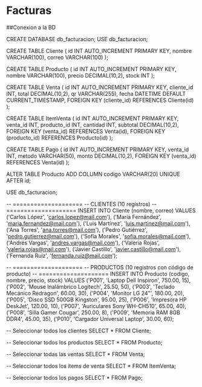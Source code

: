 # Facturas

##Conexion a la BD

CREATE DATABASE db_facturacion;
USE db_facturacion;

CREATE TABLE Cliente (
  id INT AUTO_INCREMENT PRIMARY KEY,
  nombre VARCHAR(100),
  correo VARCHAR(100)
);

CREATE TABLE Producto (
  id INT AUTO_INCREMENT PRIMARY KEY,
  nombre VARCHAR(100),
  precio DECIMAL(10,2),
  stock INT
);

CREATE TABLE Venta (
  id INT AUTO_INCREMENT PRIMARY KEY,
  cliente_id INT,
  total DECIMAL(10,2),
  qr VARCHAR(255),
  fecha DATETIME DEFAULT CURRENT_TIMESTAMP,
  FOREIGN KEY (cliente_id) REFERENCES Cliente(id)
);

CREATE TABLE ItemVenta (
  id INT AUTO_INCREMENT PRIMARY KEY,
  venta_id INT,
  producto_id INT,
  cantidad INT,
  subtotal DECIMAL(10,2),
  FOREIGN KEY (venta_id) REFERENCES Venta(id),
  FOREIGN KEY (producto_id) REFERENCES Producto(id)
);

CREATE TABLE Pago (
  id INT AUTO_INCREMENT PRIMARY KEY,
  venta_id INT,
  metodo VARCHAR(50),
  monto DECIMAL(10,2),
  FOREIGN KEY (venta_id) REFERENCES Venta(id)
);


ALTER TABLE Producto ADD COLUMN codigo VARCHAR(20) UNIQUE AFTER id;



USE db_facturacion;

-- ====================
-- CLIENTES (10 registros)
-- ====================
INSERT INTO Cliente (nombre, correo) VALUES
('Carlos López', 'carlos.lopez@mail.com'),
('María Fernández', 'maria.fernandez@mail.com'),
('Luis Martínez', 'luis.martinez@mail.com'),
('Ana Torres', 'ana.torres@mail.com'),
('Pedro Gutiérrez', 'pedro.gutierrez@mail.com'),
('Sofía Morales', 'sofia.morales@mail.com'),
('Andrés Vargas', 'andres.vargas@mail.com'),
('Valeria Rojas', 'valeria.rojas@mail.com'),
('Javier Castillo', 'javier.castillo@mail.com'),
('Fernanda Ruiz', 'fernanda.ruiz@mail.com');

-- ====================
-- PRODUCTOS (10 registros con código de producto)
-- ====================
INSERT INTO Producto (codigo, nombre, precio, stock) VALUES
('P001', 'Laptop Dell Inspiron', 750.00, 15),
('P002', 'Mouse Inalámbrico Logitech', 25.50, 50),
('P003', 'Teclado Mecánico Redragon', 60.00, 30),
('P004', 'Monitor LG 24"', 180.00, 20),
('P005', 'Disco SSD 500GB Kingston', 95.00, 25),
('P006', 'Impresora HP DeskJet', 120.00, 10),
('P007', 'Auriculares Sony WH-CH510', 65.00, 40),
('P008', 'Silla Gamer Cougar', 250.00, 8),
('P009', 'Memoria RAM 8GB DDR4', 45.00, 35),
('P010', 'Cargador Universal Laptop', 30.00, 60);




-- Seleccionar todos los clientes
SELECT * FROM Cliente;

-- Seleccionar todos los productos
SELECT * FROM Producto;

-- Seleccionar todas las ventas
SELECT * FROM Venta;

-- Seleccionar todos los items de venta
SELECT * FROM ItemVenta;

-- Seleccionar todos los pagos
SELECT * FROM Pago;

